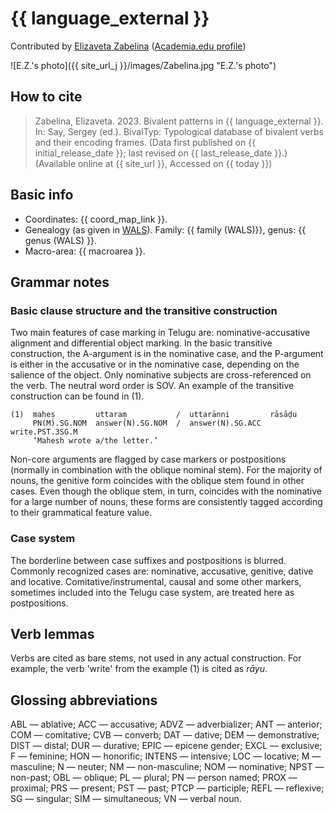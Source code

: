 # {{ language_external }}
Contributed by [Elizaveta Zabelina](https://iling.spb.ru/persons/zabelina-elizaveta-aleksandrovna) ([Academia.edu profile](https://iling-spb.academia.edu/ElizavetaZabelina))

![E.Z.'s photo]({{ site_url_j }}/images/Zabelina.jpg "E.Z.'s photo")

## How to cite
> Zabelina, Elizaveta. 2023. Bivalent patterns in {{ language_external }}. 
> In: Say, Sergey (ed.). BivalTyp: 
> Typological database of bivalent verbs and their encoding frames. 
> (Data first published on {{ initial_release_date }}; last revised on {{ last_release_date }}.) 
> (Available online at {{ site_url }}, Accessed on {{ today }})

## Basic info
- Coordinates: {{ coord_map_link }}.
- Genealogy (as given in [WALS](https://wals.info/)). Family: {{ family (WALS)}}, genus: {{ genus (WALS) }}.
- Macro-area: {{ macroarea }}. 

## Grammar notes

### Basic clause structure and the transitive construction

Two main features of case marking in Telugu are: nominative-accusative alignment and differential object marking. In the basic transitive construction, the A-argument is in the nominative case, and the P-argument is either in the accusative or in the nominative case, depending on the salience of the object. Only nominative subjects are cross-referenced on the verb. The neutral word order is SOV. An example of the transitive construction can be found in (1). 

```
(1)  maheṣ         uttaraṃ           /  uttarānni         rāsāḍu
     PN(M).SG.NOM  answer(N).SG.NOM  /  answer(N).SG.ACC  write.PST.3SG.M
     ‘Mahesh wrote a/the letter.’

```

Non-core arguments are flagged by case markers or postpositions (normally in combination with the oblique nominal stem). For the majority of nouns, the genitive form coincides with the oblique stem found in other cases. Even though the oblique stem, in turn, coincides with the nominative for a large number of nouns, these forms are consistently tagged according to their grammatical feature value.

### Case system

The borderline between case suffixes and postpositions is blurred. Commonly recognized cases are: nominative, accusative, genitive, dative and locative. Comitative/instrumental, causal and some other markers, sometimes included into the Telugu case system, are treated here as postpositions. 

## Verb lemmas

Verbs are cited as bare stems, not used in any actual construction. For example, the verb 'write' from the example (1) is cited as *rāyu*.

## Glossing abbreviations

ABL — ablative; ACC — accusative; ADVZ — adverbializer; ANT — anterior; COM — comitative; CVB — converb; DAT — dative; DEM — demonstrative; DIST — distal; DUR — durative; EPIC — epicene gender; EXCL — exclusive; F — feminine; HON — honorific; INTENS — intensive; LOC — locative; M — masculine; N — neuter; NM — non-masculine; NOM — nominative; NPST — non-past; OBL — oblique; PL — plural; PN — person named; PROX — proximal; PRS — present; PST — past; PTCP — participle; REFL — reflexive; SG — singular; SIM — simultaneous; VN — verbal noun.
